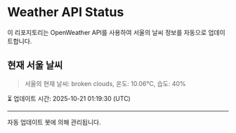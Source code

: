 
# Weather API Status

이 리포지토리는 OpenWeather API를 사용하여 서울의 날씨 정보를 자동으로 업데이트합니다.

## 현재 서울 날씨
> 서울의 현재 날씨: broken clouds, 온도: 10.06°C, 습도: 40%

⏳ 업데이트 시간: 2025-10-21 01:19:30 (UTC)

---
자동 업데이트 봇에 의해 관리됩니다.
